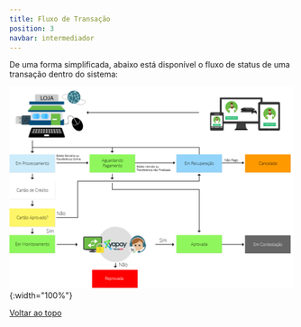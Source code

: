 ```yaml
---
title: Fluxo de Transação
position: 3
navbar: intermediador
---
```



De uma forma simplificada, abaixo está disponível o fluxo de status de uma transação dentro do sistema:

![Fluxo de Transação Yapay](/images/intermediador/conteudo/status_transacao.png "Fluxo de Transação Yapay"){:width="100%"}



<div class="voltar-ao-topo"><a href="#"><i class="fa fa-arrow-up" aria-hidden="true"></i>Voltar ao topo</a></div>